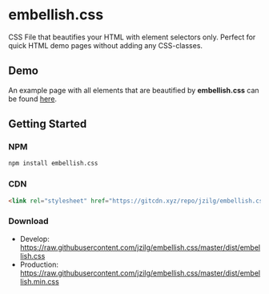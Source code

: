 # embellish.css
CSS File that beautifies your HTML with element selectors only. Perfect for quick HTML demo pages without adding any CSS-classes.

## Demo
An example page with all elements that are beautified by **embellish.css** can be found
[here](https://jzilg.github.io/embellish.css/).

## Getting Started

### NPM
```bash
npm install embellish.css
```

### CDN
```html
<link rel="stylesheet" href="https://gitcdn.xyz/repo/jzilg/embellish.css/master/dist/embellish.min.css" />
```

### Download
* Develop: https://raw.githubusercontent.com/jzilg/embellish.css/master/dist/embellish.css
* Production: https://raw.githubusercontent.com/jzilg/embellish.css/master/dist/embellish.min.css
